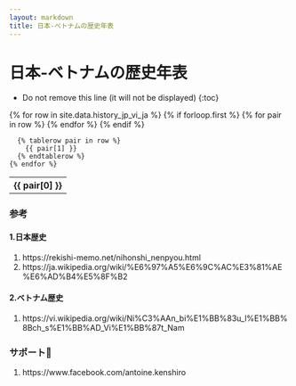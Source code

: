 ```yaml
---
layout: markdown
title: 日本-ベトナムの歴史年表
---
```

<h1 class="text-center">日本-ベトナムの歴史年表</h1>

* Do not remove this line (it will not be displayed)
{:toc}

<div>
  <table class="table">
    {% for row in site.data.history_jp_vi_ja %}
      {% if forloop.first %}
      <tr>
        {% for pair in row %}
          <th scope="col">{{ pair[0] }}</th>
        {% endfor %}
      </tr>
      {% endif %}

      {% tablerow pair in row %}
        {{ pair[1] }}
      {% endtablerow %}
    {% endfor %}
  </table>
</div>

<div class="mt-5">
  <div>
    <h3>参考</h3>
    <h4>1.日本歴史</h4>
    <ol>
      <li>https://rekishi-memo.net/nihonshi_nenpyou.html</li>
      <li>https://ja.wikipedia.org/wiki/%E6%97%A5%E6%9C%AC%E3%81%AE%E6%AD%B4%E5%8F%B2
      </li>
    </ol>
    <h4>2.ベトナム歴史</h4>
    <ol>
      <li>https://vi.wikipedia.org/wiki/Ni%C3%AAn_bi%E1%BB%83u_l%E1%BB%8Bch_s%E1%BB%AD_Vi%E1%BB%87t_Nam</li>
    </ol>
  </div>

  <div>
    <h3>サポート</h3>
    <ol>
      <li>https://www.facebook.com/antoine.kenshiro</li>
    </ol>
  </div>
</div>
